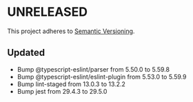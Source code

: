# UNRELEASED

This project adheres to [Semantic Versioning](http://semver.org/).

## Updated

- Bump @typescript-eslint/parser from 5.50.0 to 5.59.8
- Bump @typescript-eslint/eslint-plugin from 5.53.0 to 5.59.9
- Bump lint-staged from 13.0.3 to 13.2.2
- Bump jest from 29.4.3 to 29.5.0
